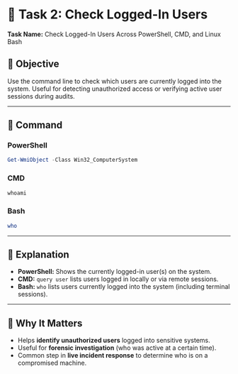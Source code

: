 # 👥 Task 2: Check Logged-In Users

**Task Name:** Check Logged-In Users Across PowerShell, CMD, and Linux Bash

## 📌 Objective  
Use the command line to check which users are currently logged into the system. Useful for detecting unauthorized access or verifying active user sessions during audits.

---

## 🧪 Command

### PowerShell
```powershell
Get-WmiObject -Class Win32_ComputerSystem
```

### CMD
```cmd
whoami
```

### Bash
```bash
who
```

---

## 📝 Explanation

- **PowerShell:** Shows the currently logged-in user(s) on the system.
- **CMD:** `query user` lists users logged in locally or via remote sessions.
- **Bash:** `who` lists users currently logged into the system (including terminal sessions).

---

## 🔐 Why It Matters

- Helps **identify unauthorized users** logged into sensitive systems.
- Useful for **forensic investigation** (who was active at a certain time).
- Common step in **live incident response** to determine who is on a compromised machine.
